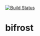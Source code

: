 [![Build Status](https://travis-ci.org/moonbus/bifrost.svg?branch=master)](https://travis-ci.org/moonbus/bifrost)
# bifrost
